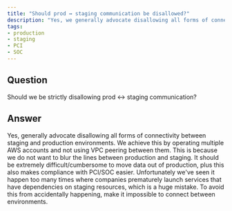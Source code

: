 ```yaml
---
title: "Should prod ↔ staging communication be disallowed?"
description: "Yes, we generally advocate disallowing all forms of connectivity between staging and production environments."
tags:
- production
- staging
- PCI
- SOC
---
```


## Question

Should we be strictly disallowing prod ↔ staging communication?

## Answer

Yes, generally advocate disallowing all forms of connectivity between staging and production environments. We achieve this by operating multiple AWS accounts and not using VPC peering between them. This is because we do not want to blur the lines between production and staging. It should be extremely difficult/cumbersome to move data out of production, plus this also makes compliance with PCI/SOC easier. Unfortunately we've seen it happen too many times where companies prematurely launch services that have dependencies on staging resources, which is a huge mistake. To avoid this from accidentally happening, make it impossible to connect between environments.
